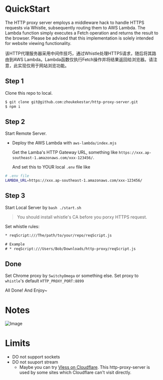 
# QuickStart

  The HTTP proxy server employs a middleware hack to handle HTTPS requests via Whistle, subsequently routing them to AWS Lambda. The Lambda function simply executes a Fetch operation and returns the result to the browser. Please be advised that this implementation is solely intended for website viewing functionality.


  该HTTP代理服务器采用中间件技巧，通过Whistle处理HTTPS请求，随后将其路由到AWS Lambda。Lambda函数仅执行Fetch操作并将结果返回给浏览器。请注意，此实现仅用于网站浏览功能。

## Step 1

  Clone this repo to local.

```sh
$ git clone git@github.com:zhoukekestar/http-proxy-server.git
$ npm i
```

## Step 2 

  Start Remote Server.

* Deploy the AWS Lambda with `aws-lambda/index.mjs`

  Get the Lamba's HTTP Gateway URL, something like `https://xxx.ap-southeast-1.amazonaws.com/xxx-123456/`. 

  And set this to YOUR local `.env` file like

```bash
# .env file
LAMBDA_URL=https://xxx.ap-southeast-1.amazonaws.com/xxx-123456/
```


## Step 3


  Start Local Server by `bash ./start.sh`

> You should install whistle's CA before you porxy HTTPS request.


  Set whistle rules:

```txt
* reqScript:///The/path/to/your/repo/reqScript.js

# Example
# * reqScript:///Users/Bob/Downloads/http-proxy/reqScript.js
```



## Done

  Set Chrome proxy by `SwitchyOmega` or something else. Set proxy to `whistle`'s default `HTTP_PROXY_PORT:8899`

  All Done! And Enjoy~


# Notes

![Image](https://github.com/user-attachments/assets/a7ad4897-b948-4744-9ee3-acdbc2c1a02e)

# Limits

* DO not support sockets
* DO not suuport stream
  * Maybe you can try [Vless on Cloudflare](https://zhoukekestar.github.io/notes/2023/10/22/CF-workers.html). This http-proxy-server is used by some sites which Cloudflare can't visit directly.
 
